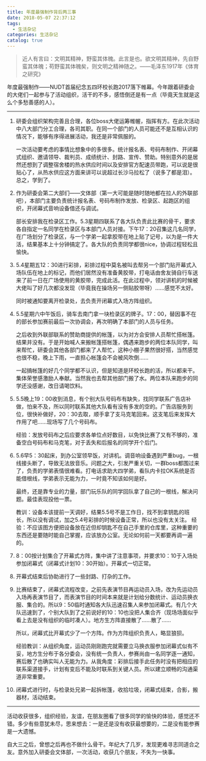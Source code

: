 ```yaml
---
title: 年度最强制作背后两三事
date: 2018-05-07 22:37:12
tags:
  - 生活杂记
categories: 生活杂记
catalog: true
---
```


> 近人有言曰：文明其精神，野蛮其体魄。此言是也。欲文明其精神，先自野蛮其体魄；苟野蛮其体魄矣，则文明之精神随之。——毛泽东1917年《体育之研究》

年度最强制作——NUDT首届纪念五四环校长跑2017落下帷幕。今年跟着研委会的大佬们一起参与了活动组织，活干的不多，感悟倒还是有一点（毕竟天生就是这么个多愁善感的人）。

***

1. 研委会组织架构完善且合理，各位boss大佬运筹帷幄，指挥有方。在此次活动中八大部门分工合理，各司其职。在同一个部门的人员可能还不是互相认识的情况下，能够有序得进展活动，我还是非常佩服的。

    一次活动要考虑的事情比想象中的多很多。统计报名表、号码布制作、开闭幕式组织、邀请领导、裁判员、成绩统计、封路、宣传、赞助。特别意外的是居然还想到了调整宿舍楼的热水供应时间以及安排官方配速员带跑，可以说是很贴心了，从热水供应这方面来讲可以说超过长沙马拉松了（说多了都是泪）。总之，学到了。

2. 作为研委会第二大部们——文体部（第一大可能是随时随地都在拉人的外联部吧），本部门主要负责统计报名表、号码布制作发放、检录区、起跑区的组织，开闭幕式音响设备借还与调试。

    部长安排我在检录区工作。5.3星期四联系了各大队负责此比赛的骨干，要求各自指定一名同学在检录区与本部门人员对接。下午17：20召集这几名同学，在广场划分了检录区，与一个学弟一起拿胶带在地上贴了记号，以为是一件大活，结果基本上十分钟搞定了。各大队的负责同学都很nice，协调过程轻松且愉快。

3. 5.4星期五12：30进行彩排，彩排过程中莫名被叫去帮另一个部门贴开幕式入场队伍在地上的标记，而他们居然没有准备黄胶带，打电话由舍友骑自行车送来了前一日在广场使用的黄胶带，完成此活。在此过程中，领对讲机的时候被大佬叫了好几次都没发现（毕竟我在操场另一侧贴胶带呀）……感觉不太好。

    同时被通知要离开检录处，去负责开闭幕式入场方阵组织。

4. 5.5星期六中午饭后，骑车去南门拿一块检录区的牌子。17：00，替因事不在的部长参加赛前最后一次协调会，再次明确了本部门的人员与任务。

    之后收到外联部联系的赞助商提供的帐篷，以为对方会安排人员帮忙搭帐篷。结果并没有。于是开始喊人来搬帐篷搭帐篷，偶遇来跑步的两位本队同学，叫来帮忙，研委会其他各部门都来了人帮忙，这种小棚子果然很好搭，当然感觉也很不稳，晚上下雨，一直担心帐篷会不会被风吹倒……

    一起搞帐篷的好几个同学都不认识，但是知道是环校长跑的活，所以都来干。集体荣誉感激励人奉献。当然我也去帮其他部门搬了水。两位本队来跑步的同学还没感谢，改日请喝饮料。

5. 5.5晚上19：00收到消息，有个别大队号码布有缺失，找同学联系广告店补做，怕来不及，所以同时联系其他大队看有没有多发的空的。广告店服务到位，很快补做好，20：30去取，顺手拿了支马克笔回来。这支笔后来发挥大作用了吧……现场写了几个号码布。

   经验：发放号码布之后应要求各单位点好数目，以免快比赛了又有不够的，准备空白号码布和马克笔，对于丢失和后报名的同学开个后门。

6. 5.6早5：30起床，到办公室领早饭，对讲机。调音响设备遇到严重bug，一根线接头断了，导致无法放音乐。问题之大，引发严重关切，一群boss都围过来了，负责的学弟表情很难看。打电话求助大四学弟，看队内卡拉OK系统是否能借根线，学弟表示无能为力，一时竟不知该如何是好。

    最终，还是靠专业的力量，部门玩乐队的同学回队拿了自己的一根线，解决问题。最佳表现投他一票。

    教训：设备本该提前一天调好，结果5.5号不是工作日，找不到拿钥匙的班长，所以没有调试，加之5.4号彩排的时候设备正常，所以也没有太关注。
    经验：不应该图方便把设备放在近但却钥匙不在自己手里的仓库里，这种重要的东西还是要随时能自己掌握，应该放办公室。无论如何前一天都要再调一遍的。

7. 8：00按计划集合了开幕式方阵，集中讲了注意事项，并要求10：10于入场处参加闭幕式（闭幕式计划10：30开始）。开幕式一切正常。

8. 开幕式结束后协助进行了一些封路、打杂的工作。

9. 比赛结束了，闭幕式流程改变，之前先表演节目再运动员入场，改为先运动员入场再表演节目了，而表演节目的时间本来就是计划给分数统计、运动员换衣服、集合的。所以9：50临时通知各大队迅速召集人来参加闭幕式。有几个大队迅速到了，个别大队到了之前说好的10：10也没把人集合齐（现场场面似乎看上去是没有组织的临时凑人）。地方生方阵直接散了……散了……

    所以，闭幕式比开幕式少了一个方阵。作为方阵组织负责人，略显狼狈。

    经验教训：从组织角度，运动员刚刚跑完就需要立马换衣服参加闭幕式似有不妥，地方生分布于各分委会，没有统一负责人，参赛尚由一名同学逐一通知，赛后散了也确实叫人无能为力。从我角度：彩排后接手此任务时没有把相应的联系渠道接手，计划有变后不能及时联系到关键人员。所以建立顺畅的沟通渠道非常重要。    

10. 闭幕式进行时，与检录处兄弟一起拆帐篷，收拾垃圾，闭幕式结束，合影，搬器材，活动结束。

***
活动收获很多，组织经验，友谊，在朋友圈看了很多同学的愉快的体验，感觉还不错。多少有些意犹未尽，思来想去：一是还是没有收获最想要的，二是没有能参赛是一大遗憾。

自大三之后，曾想之后再也不做什么骨干。年纪大了几岁，发现更难寻志同道合之友。意外加入研委会文体部，一次活动，收获几个朋友，不失为一快事。
